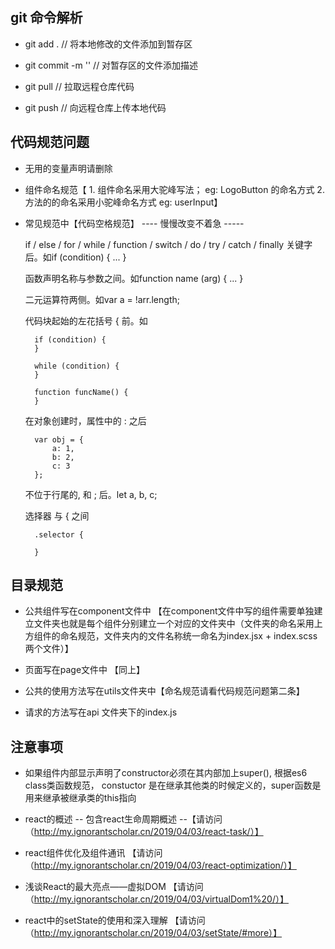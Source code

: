 ## git 命令解析

- git add .   // 将本地修改的文件添加到暂存区

- git commit -m ''  // 对暂存区的文件添加描述

- git pull // 拉取远程仓库代码

- git push // 向远程仓库上传本地代码

## 代码规范问题

- 无用的变量声明请删除

- 组件命名规范【 1. 组件命名采用大驼峰写法； eg: LogoButton 的命名方式 2. 方法的的命名采用小驼峰命名方式 eg: userInput】

- 常见规范中【代码空格规范】   ----  慢慢改变不着急  -----

    if / else / for / while / function / switch / do / try / catch / finally 关键字后。如if (condition) { ... }

    函数声明名称与参数之间。如function name (arg) { ... }

    二元运算符两侧。如var a = !arr.length;

    代码块起始的左花括号 { 前。如

        if (condition) {
        }
	
        while (condition) {
        }
	
        function funcName() {
        }

    在对象创建时，属性中的 : 之后

        var obj = {
            a: 1,
            b: 2,
            c: 3
        };

    不位于行尾的, 和 ; 后。let a, b, c;

    选择器 与 { 之间

        .selector {

        }

    

## 目录规范

- 公共组件写在component文件中 【在component文件中写的组件需要单独建立文件夹也就是每个组件分别建立一个对应的文件夹中（文件夹的命名采用上方组件的命名规范，文件夹内的文件名称统一命名为index.jsx + index.scss 两个文件）】

- 页面写在page文件中 【同上】 

- 公共的使用方法写在utils文件夹中【命名规范请看代码规范问题第二条】

- 请求的方法写在api 文件夹下的index.js

## 注意事项

- 如果组件内部显示声明了constructor必须在其内部加上super(), 根据es6 class类函数规范， constuctor 是在继承其他类的时候定义的，super函数是用来继承被继承类的this指向

- react的概述 -- 包含react生命周期概述 --【请访问  （http://my.ignorantscholar.cn/2019/04/03/react-task/）】

- react组件优化及组件通讯 【请访问 （http://my.ignorantscholar.cn/2019/04/03/react-optimization/）】

- 浅谈React的最大亮点——虚拟DOM 【请访问 （http://my.ignorantscholar.cn/2019/04/03/virtualDom1%20/）】

- react中的setState的使用和深入理解 【请访问 （http://my.ignorantscholar.cn/2019/04/03/setState/#more）】